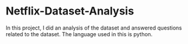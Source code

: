 # Netflix-Dataset-Analysis
In this project, I did an analysis of the dataset and answered questions related to the dataset. The language used in this is python.
